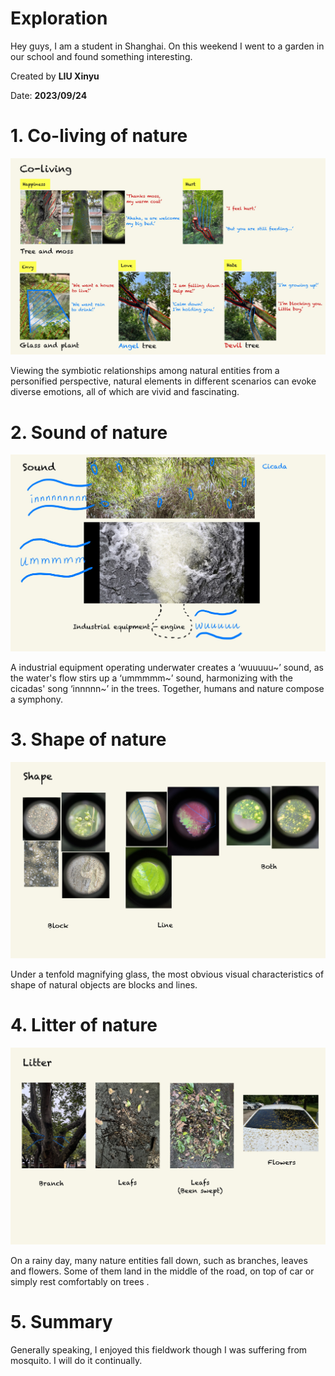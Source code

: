 # Exploration


Hey guys, I am a student in Shanghai. On this weekend I went to a garden in our school and found something interesting.

Created by **LIU Xinyu**

Date: **2023/09/24**


# 1. Co-living of nature

![Viewing the symbiotic relationships among natural entities from a personified perspective, natural elements in different scenarios can evoke diverse emotions, all of which are vivid and fascinating.](./images/coliving.jpg)

Viewing the symbiotic relationships among natural entities from a personified perspective, natural elements in different scenarios can evoke diverse emotions, all of which are vivid and fascinating.

# 2. Sound of nature

![A industrial equipment operating underwater creates a ‘wuuuuu~’ sound, as the water's flow stirs up a ‘ummmmm~’ sound, harmonizing with the cicadas' song ‘innnnn~’ in the trees. Together, humans and nature compose a symphony.](./images/sound.jpg)

A industrial equipment operating underwater creates a ‘wuuuuu~’ sound, as the water's flow stirs up a ‘ummmmm~’ sound, harmonizing with the cicadas' song ‘innnnn~’ in the trees. Together, humans and nature compose a symphony.

# 3. Shape of nature

![Under a tenfold magnifying glass, the most obvious visual characteristics of shape of natural objects are blocks and lines.](./images/shape.jpg)

Under a tenfold magnifying glass, the most obvious visual characteristics of shape of natural objects are blocks and lines.

# 4. Litter of nature

![On a rainy day, many nature entities fall down, such as branches, leaves and flowers. Some of them land in the middle of the road, on top of car or simply rest comfortably on trees .](./images/litter.jpg)

On a rainy day, many nature entities fall down, such as branches, leaves and flowers. Some of them land in the middle of the road, on top of car or simply rest comfortably on trees .

# 5. Summary

Generally speaking, I enjoyed this fieldwork though I was suffering from mosquito. I will do it continually.
